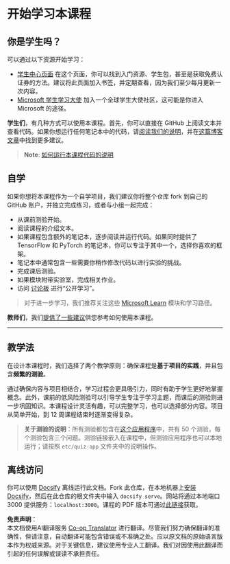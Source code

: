 <!--
CO_OP_TRANSLATOR_METADATA:
{
  "original_hash": "c4c545eb30765a49469ced84cfb4379f",
  "translation_date": "2025-08-24T20:42:25+00:00",
  "source_file": "lessons/0-course-setup/setup.md",
  "language_code": "zh"
}
-->
# 开始学习本课程

## 你是学生吗？

可以通过以下资源开始学习：

* [学生中心页面](https://docs.microsoft.com/learn/student-hub?WT.mc_id=academic-77998-cacaste) 在这个页面，你可以找到入门资源、学生包，甚至是获取免费认证券的方法。建议将此页面加入书签，并定期查看，因为我们至少每月更新一次内容。
* [Microsoft 学生学习大使](https://studentambassadors.microsoft.com?WT.mc_id=academic-77998-cacaste) 加入一个全球学生大使社区，这可能是你进入 Microsoft 的途径。

**学生们**，有几种方式可以使用本课程。首先，你可以直接在 GitHub 上阅读文本并查看代码。如果你想运行任何笔记本中的代码，请[阅读我们的说明](./etc/how-to-run.md)，并在[这篇博客文章](https://soshnikov.com/education/how-to-execute-notebooks-from-github/)中找到更多建议。

> **Note**: [如何运行本课程代码的说明](./how-to-run.md)

## 自学

如果你想将本课程作为一个自学项目，我们建议你将整个仓库 fork 到自己的 GitHub 账户，并独立完成练习，或者与小组一起完成：

* 从课前测验开始。
* 阅读课程的介绍文本。
* 如果课程包含额外的笔记本，逐步阅读并运行代码。如果同时提供了 TensorFlow 和 PyTorch 的笔记本，你可以专注于其中一个，选择你喜欢的框架。
* 笔记本中通常包含一些需要你稍作修改代码以进行实验的挑战。
* 完成课后测验。
* 如果模块附带实验室，完成相关作业。
* 访问 [讨论板](https://github.com/microsoft/AI-For-Beginners/discussions) 进行“公开学习”。

> 对于进一步学习，我们推荐关注这些 [Microsoft Learn](https://docs.microsoft.com/en-us/users/dmitrysoshnikov-9132/collections/31zgizg2p418yo/?WT.mc_id=academic-77998-cacaste) 模块和学习路径。

**教师们**，我们[提供了一些建议](/for-teachers.md)供您参考如何使用本课程。

---

## 教学法

在设计本课程时，我们选择了两个教学原则：确保课程是**基于项目的实践**，并且包含**频繁的测验**。

通过确保内容与项目相结合，学习过程会更具吸引力，同时有助于学生更好地掌握概念。此外，课前的低风险测验可以引导学生专注于学习主题，而课后的测验则进一步巩固知识。本课程设计灵活有趣，可以完整学习，也可以选择部分内容。项目从简单开始，到 12 周课程结束时逐渐变得复杂。

> **关于测验的说明**：所有测验都包含在[这个应用程序](https://red-field-0a6ddfd03.1.azurestaticapps.net/)中，共有 50 个测验，每个测验包含三个问题。测验链接嵌入在课程中，但测验应用程序也可以本地运行；请按照 `etc/quiz-app` 文件夹中的说明操作。

## 离线访问

你可以使用 [Docsify](https://docsify.js.org/#/) 离线运行此文档。Fork 此仓库，在本地机器上[安装 Docsify](https://docsify.js.org/#/quickstart)，然后在此仓库的根文件夹中输入 `docsify serve`。网站将通过本地端口 3000 提供服务：`localhost:3000`。课程的 PDF 版本可通过[此链接](../../../../../../../../../etc/pdf/readme.pdf)获取。

**免责声明**：  
本文档使用AI翻译服务 [Co-op Translator](https://github.com/Azure/co-op-translator) 进行翻译。尽管我们努力确保翻译的准确性，但请注意，自动翻译可能包含错误或不准确之处。应以原文档的原始语言版本作为权威来源。对于关键信息，建议使用专业人工翻译。我们对因使用此翻译而引起的任何误解或误读不承担责任。